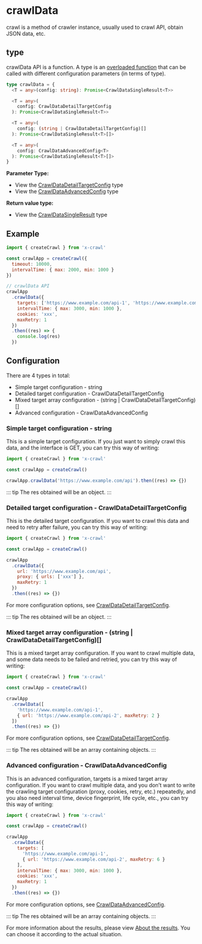 # crawlData

crawl is a method of crawler instance, usually used to crawl API, obtain JSON data, etc.

## type

crawlData API is a function. A type is an [overloaded function](https://www.typescriptlang.org/docs/handbook/2/functions.html#function-overloads) that can be called with different configuration parameters (in terms of type).

```ts
type crawlData = {
  <T = any>(config: string): Promise<CrawlDataSingleResult<T>>

  <T = any>(
    config: CrawlDataDetailTargetConfig
  ): Promise<CrawlDataSingleResult<T>>

  <T = any>(
    config: (string | CrawlDataDetailTargetConfig)[]
  ): Promise<CrawlDataSingleResult<T>[]>

  <T = any>(
    config: CrawlDataAdvancedConfig<T>
  ): Promise<CrawlDataSingleResult<T>[]>
}
```

**Parameter Type:**

- View the [CrawlDataDetailTargetConfig](/type/crawl-data#crawldatadetailtargetconfig) type
- View the [CrawlDataAdvancedConfig](/type/crawl-data#crawldataadvancedconfig) type

**Return value type:**

- View the [CrawlDataSingleResult](/type/crawl-data#crawldatasingleresult) type

## Example

```js
import { createCrawl } from 'x-crawl'

const crawlApp = createCrawl({
  timeout: 10000,
  intervalTime: { max: 2000, min: 1000 }
})

// crawlData API
crawlApp
  .crawlData({
    targets: ['https://www.example.com/api-1', 'https://www.example.com/api-2'],
    intervalTime: { max: 3000, min: 1000 },
    cookies: 'xxx',
    maxRetry: 1
  })
  .then((res) => {
    console.log(res)
  })
```

## Configuration

There are 4 types in total:

- Simple target configuration - string
- Detailed target configuration - CrawlDataDetailTargetConfig
- Mixed target array configuration - (string | CrawlDataDetailTargetConfig)[]
- Advanced configuration - CrawlDataAdvancedConfig

### Simple target configuration - string

This is a simple target configuration. If you just want to simply crawl this data, and the interface is GET, you can try this way of writing:

```js
import { createCrawl } from 'x-crawl'

const crawlApp = createCrawl()

crawlApp.crawlData('https://www.example.com/api').then((res) => {})
```

::: tip
The res obtained will be an object.
:::

### Detailed target configuration - CrawlDataDetailTargetConfig

This is the detailed target configuration. If you want to crawl this data and need to retry after failure, you can try this way of writing:

```js
import { createCrawl } from 'x-crawl'

const crawlApp = createCrawl()

crawlApp
  .crawlData({
    url: 'https://www.example.com/api',
    proxy: { urls: ['xxx'] },
    maxRetry: 1
  })
  .then((res) => {})
```

For more configuration options, see [CrawlDataDetailTargetConfig](/type/crawl-data#crawldatadetailtargetconfig).

::: tip
The res obtained will be an object.
:::

### Mixed target array configuration - (string | CrawlDataDetailTargetConfig)[]

This is a mixed target array configuration. If you want to crawl multiple data, and some data needs to be failed and retried, you can try this way of writing:

```js
import { createCrawl } from 'x-crawl'

const crawlApp = createCrawl()

crawlApp
  .crawlData([
    'https://www.example.com/api-1',
    { url: 'https://www.example.com/api-2', maxRetry: 2 }
  ])
  .then((res) => {})
```

For more configuration options, see [CrawlDataDetailTargetConfig](/type/crawl-data#crawldatadetailtargetconfig).

::: tip
The res obtained will be an array containing objects.
:::

### Advanced configuration - CrawlDataAdvancedConfig

This is an advanced configuration, targets is a mixed target array configuration. If you want to crawl multiple data, and you don’t want to write the crawling target configuration (proxy, cookies, retry, etc.) repeatedly, and you also need interval time, device fingerprint, life cycle, etc., you can try this way of writing:

```js
import { createCrawl } from 'x-crawl'

const crawlApp = createCrawl()

crawlApp
  .crawlData({
    targets: [
      'https://www.example.com/api-1',
      { url: 'https://www.example.com/api-2', maxRetry: 6 }
    ],
    intervalTime: { max: 3000, min: 1000 },
    cookies: 'xxx',
    maxRetry: 1
  })
  .then((res) => {})
```

For more configuration options, see [CrawlDataAdvancedConfig](/type/crawl-data#crawldataadvancedconfig).

::: tip
The res obtained will be an array containing objects.
:::

For more information about the results, please view [About the results](/guide/results#about-the-results). You can choose it according to the actual situation.
